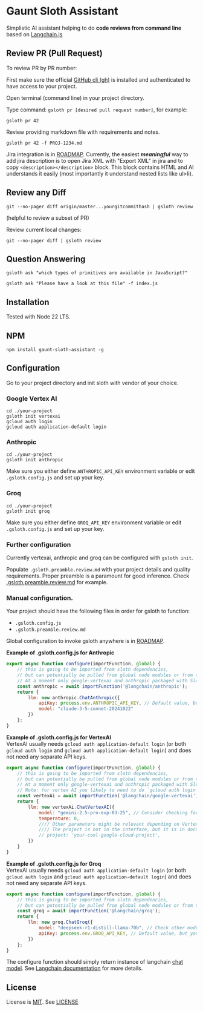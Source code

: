# Gaunt Sloth Assistant
Simplistic AI assistant helping to do **code reviews from command line** based on [Langchain.js](https://github.com/langchain-ai/langchainjs)

## Review PR (Pull Request)
To review PR by PR number:

First make sure the official [GitHub cli (gh)](https://cli.github.com/) is installed
and authenticated to have access to your project.

Open terminal (command line) in your project directory.

Type command: `gsloth pr [desired pull request number]`, for example:

```shell
gsloth pr 42
``` 

Review providing markdown file with requirements and notes.
```shell
gsloth pr 42 -f PROJ-1234.md
```
Jira integration is in [ROADMAP](ROADMAP.md).
Currently, the easiest ***meaningful*** way to add jira description is to
open Jira XML with "Export XML" in jira and to copy `<description></description>` block.
This block contains HTML and AI understands it easily 
(most importantly it understand nested lists like ul>li).

## Review any Diff
```shell
git --no-pager diff origin/master...yourgitcommithash | gsloth review
```
(helpful to review a subset of PR)

Review current local changes:
```shell
git --no-pager diff | gsloth review
```

## Question Answering
```shell
gsloth ask "which types of primitives are available in JavaScript?"
```

```shell
gsloth ask "Please have a look at this file" -f index.js
```

## Installation

Tested with Node 22 LTS.

## NPM
```shell
npm install gaunt-sloth-assistant -g
```

## Configuration
Go to your project directory and init sloth with vendor of your choice.

### Google Vertex AI
```shell
cd ./your-project
gsloth init vertexai
gcloud auth login
gcloud auth application-default login
```

### Anthropic
```shell
cd ./your-project
gsloth init anthropic
```
Make sure you either define `ANTHROPIC_API_KEY` environment variable or edit `.gsloth.config.js` and set up your key.

### Groq
```shell
cd ./your-project
gsloth init groq
```
Make sure you either define `GROQ_API_KEY` environment variable or edit `.gsloth.config.js` and set up your key.

### Further configuration

Currently vertexai, anthropic and groq can be configured with `gsloth init`.

Populate `.gsloth.preamble.review.md` with your project details and quality requirements.
Proper preamble is a paramount for good inference.
Check [.gsloth.preamble.review.md](.gsloth.preamble.review.md) for example.

### Manual configuration.
Your project should have the following files in order for gsloth to function:
- `.gsloth.config.js`
- `.gsloth.preamble.review.md`

Global configuration to invoke gsloth anywhere is in [ROADMAP](ROADMAP.md).

**Example of .gsloth.config.js for Anthropic**  
```javascript
export async function configure(importFunction, global) {
    // this is going to be imported from sloth dependencies,
    // but can potentially be pulled from global node modules or from this project
    // At a moment only google-vertexai and anthropic packaged with Sloth, but you can install support for any other langchain llms
    const anthropic = await importFunction('@langchain/anthropic');
    return {
        llm: new anthropic.ChatAnthropic({
            apiKey: process.env.ANTHROPIC_API_KEY, // Default value, but you can provide the key in many different ways, even as literal
            model: "claude-3-5-sonnet-20241022"
        })
    };
}
```

**Example of .gsloth.config.js for VertexAI**  
VertexAI usually needs `gcloud auth application-default login`
(or both `gcloud auth login` and `gcloud auth application-default login`) and does not need any separate API keys.
```javascript
export async function configure(importFunction, global) {
    // this is going to be imported from sloth dependencies,
    // but can potentially be pulled from global node modules or from this project
    // At a moment only google-vertexai and anthropic packaged with Sloth, but you can install support for any other langchain llms
    // Note: for vertex AI you likely to need to do `gcloud auth login`
    const vertexAi = await importFunction('@langchain/google-vertexai');
    return {
        llm: new vertexAi.ChatVertexAI({
            model: "gemini-2.5-pro-exp-03-25", // Consider checking for latest recommended model versions
            temperature: 0,
            //// Other parameters might be relevant depending on Vertex AI API updates.
            //// The project is not in the interface, but it is in documentation and it seems to work.
            // project: 'your-cool-google-cloud-project',
        })
    }
}
```

**Example of .gsloth.config.js for Groq**  
VertexAI usually needs `gcloud auth application-default login`
(or both `gcloud auth login` and `gcloud auth application-default login`) and does not need any separate API keys.
```javascript
export async function configure(importFunction, global) {
    // this is going to be imported from sloth dependencies,
    // but can potentially be pulled from global node modules or from this project
    const groq = await importFunction('@langchain/groq');
    return {
        llm: new groq.ChatGroq({
            model: "deepseek-r1-distill-llama-70b", // Check other models available
            apiKey: process.env.GROQ_API_KEY, // Default value, but you can provide the key in many different ways, even as literal
        })
    };
}
```

The configure function should simply return instance of langchain [chat model](https://v03.api.js.langchain.com/classes/_langchain_core.language_models_chat_models.BaseChatModel.html).
See [Langchain documentation](https://js.langchain.com/docs/tutorials/llm_chain/) for more details.

## License
License is [MIT](https://opensource.org/license/mit). See [LICENSE](LICENSE)

